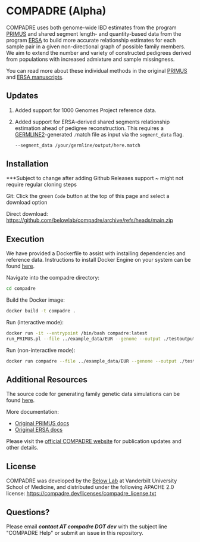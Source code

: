 # COMPADRE (Alpha)

COMPADRE uses both genome-wide IBD estimates from the program [PRIMUS](https://primus.gs.washington.edu/primusweb/index.html) 
and shared segment length- and quantity-based data from the program [ERSA](https://hufflab.org/software/ersa) to build more accurate 
relationship estimates for each sample pair in a given non-directional graph of possible family members. 
We aim to extend the number and variety of constructed pedigrees derived from populations with increased admixture and sample missingness.

You can read more about these individual methods in the original [PRIMUS](https://compadre.dev/publications/primus.pdf) 
and [ERSA manuscripts](https://compadre.dev/publications/ersa.pdf).



## Updates

1. Added support for 1000 Genomes Project reference data.
2. Added support for ERSA-derived shared segments relationship estimation ahead of pedigree reconstruction. This requires a [GERMLINE2](https://github.com/gusevlab/germline2)-generated .match file as input via the `segment_data` flag.

    ```bash
    --segment_data /your/germline/output/here.match
    ```


## Installation

***Subject to change after adding Github Releases support ~ might not require regular cloning steps

Git: Click the green `Code` button at the top of this page and select a download option

Direct download: https://github.com/belowlab/compadre/archive/refs/heads/main.zip



## Execution

We have provided a Dockerfile to assist with installing dependencies and reference data. Instructions to install Docker Engine on your system can be found [here](https://docs.docker.com/engine/install/).

Navigate into the compadre directory:

```bash
cd compadre
```

Build the Docker image:

```bash
docker build -t compadre .
```

Run (interactive mode):

```bash
docker run -it --entrypoint /bin/bash compadre:latest 
run_PRIMUS.pl --file ../example_data/EUR --genome --output ./testoutput --verbose 3
```

Run (non-interactive mode):

```bash
docker run compadre --file ../example_data/EUR --genome --output ./testoutput --verbose 3
```


## Additional Resources

The source code for generating family genetic data simulations can be found [here](https://github.com/belowlab/unified-simulations). 

More documentation:
- [Original PRIMUS docs](https://primus.gs.washington.edu/primusweb/res/documentation.html)
- [Original ERSA docs](https://hufflab.org/software/ersa/)

Please visit the [official COMPADRE website](https://compadre.dev/about) for publication updates and other details. 



## License

COMPADRE was developed by the [Below Lab](https://thebelowlab.com) at Vanderbilt University School of Medicine, and distributed under the following APACHE 2.0 license: https://compadre.dev/licenses/compadre_license.txt



## Questions?

Please email <strong><i>contact AT compadre DOT dev</strong></i> with the subject line "COMPADRE Help" or submit an issue in this repository. 

